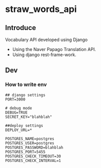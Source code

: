 # straw_words_api

## Introduce
Vocabulary API developed using Django

- Using the Naver Papago Translation API.
- Using django rest-frame-work.

## Dev
### How to write env
```
## django settings
PORT=3000

# debug mode
DEBUG=TRUE
SECRET_KEY="blahblah"

##deploy settings
DEPLOY_URL=*

POSTGRES_NAME=postgres
POSTGRES_USER=postgres
POSTGRES_PASSWORD=blahblah
POSTGRES_PORT=5455
POSTGRES_CHECK_TIMEOUT=30
POSTGRES_CHECK_INTERVAL=1
```
